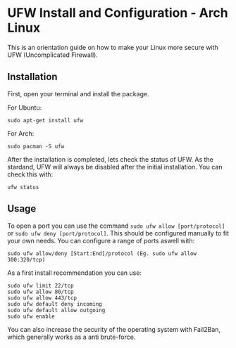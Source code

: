 # UFW Install and Configuration - Arch Linux
This is an orientation guide on how to make your Linux more secure with UFW (Uncomplicated Firewall).

## Installation

First, open your terminal and install the package. 

For Ubuntu:
~~~
sudo apt-get install ufw
~~~
For Arch:  

~~~
sudo pacman -S ufw
~~~
After the installation is completed, lets check the status of UFW. As the stardand, UFW will always be disabled after the initial installation. You can check this with:
~~~
ufw status
~~~

## Usage

To open a port you can use the command `sudo ufw allow [port/protocol]` or `sudo ufw deny [port/protocol]`. This should be configured manually to fit your own needs.
You can configure a range of ports aswell with:  

~~~
sudo ufw allow/deny [Start:End]/protocol (Eg. sudo ufw allow 300:320/tcp)
~~~

As a first install recommendation you can use:
~~~
sudo ufw limit 22/tcp
sudo ufw allow 80/tcp
sudo ufw allow 443/tcp
sudo ufw default deny incoming
sudo ufw default allow outgoing
sudo ufw enable
~~~
You can also increase the security of the operating system with Fail2Ban, which generally works as a anti brute-force.
